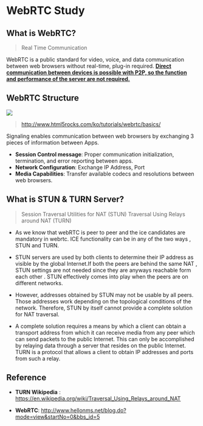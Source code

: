 # WebRTC Study

## What is WebRTC?
> Real Time Communication

WebRTC is a public standard for video, voice, and data communication between web browsers without real-time, plug-in required. __<u>Direct communication between devices is possible with P2P, so the function and performance of the server are not required.</u>__

## WebRTC Structure

<img src="https://www.html5rocks.com/ko/tutorials/webrtc/basics/jsep.png">

> http://www.html5rocks.com/ko/tutorials/webrtc/basics/

Signaling enables communication between web browsers by exchanging 3 pieces of information between Apps.

* __Session Control message__: Proper communication initialization, termination, and error reporting between apps.
* __Network Configuration__: Exchange IP Address, Port
* __Media Capabilities__: Transfer available codecs and resolutions between web browsers.

## What is STUN & TURN Server?
> Session Traversal Utilities for NAT (STUN)
> Traversal Using Relays around NAT (TURN)

* As we know that webRTC is peer to peer and the ice candidates are mandatory in webrtc. ICE functionality can be in any of the two ways , STUN and TURN.

* STUN servers are used by both clients to determine their IP address as visible by the global Internet.If both the peers are behind the same NAT , STUN settings are not needed since they are anyways reachable form each other . STUN effectively comes into play when the peers are on different networks.

* However, addresses obtained by STUN may not be usable by all peers. Those addresses work depending on the topological conditions of the network. Therefore, STUN by itself cannot provide a complete solution for NAT traversal.

* A complete solution requires a means by which a client can obtain a transport address from which it can receive media from any peer which can send packets to the public Internet. This can only be accomplished by relaying data through a server that resides on the public Internet. TURN is a protocol that allows a client to obtain IP addresses and ports from such a relay.


## Reference

* __TURN Wikipedia__ : https://en.wikipedia.org/wiki/Traversal_Using_Relays_around_NAT

* __WebRTC__: http://www.hellonms.net/blog.do?mode=view&startNo=0&bbs_id=5
